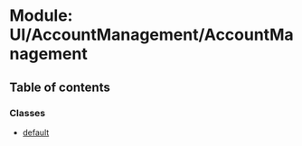 # Module: UI/AccountManagement/AccountManagement

## Table of contents

### Classes

- [default](../wiki/UI.AccountManagement.AccountManagement.default)
